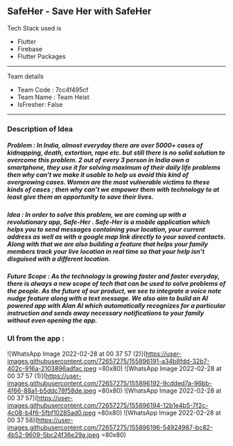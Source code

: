 ## SafeHer - Save Her with SafeHer

Tech Stack used is 
- Flutter
- Firebase
- Flutter Packages

---
 Team details
- Team Code : 7cc4f495cf
- Team Name : Team Heist
- IsFresher: False

---
### Description of Idea

##### Problem : In India, almost everyday there are over 5000+ cases of kidnapping, death, extortion, rape etc. but still there is no solid solution to overcome this problem. 2 out of every 3 person in India own a smartphone, they use it for solving maximum of their daily life problems then why can't we make it usable to help us avoid this kind of overgrowing cases. Women are the most vulnerable victims to these kinds of cases ; then why can’t we empower them with technology to at least give them an opportunity to save their lives.

##### Idea : In order to solve this problem, we are coming up with a revolutionary app, Safe-Her . Safe-Her is a mobile application which helps you to send messages containing your location, your current address as well as with a google map link directly to your saved contacts. Along with that we are also building a feature that helps your family members track your live location in real time so that your help isn’t disguised with a different location.

##### Future Scope : As the technology is growing faster and faster everyday, there is always a new scope of tech that can be used to solve problems of the people. As the future of our product, we see to integrate a voice note nudge feature along with a text message. We also aim to build an AI powered app with Alan AI which automatically recognizes for a particular instruction and sends away necessary notifications to your family without even opening the app.

### UI from the app :

![WhatsApp Image 2022-02-28 at 00 37 57 (2)](https://user-images.githubusercontent.com/72657275/155896191-a34b8fdd-32b7-402c-916a-2103896adfac.jpeg =80x80)
![WhatsApp Image 2022-02-28 at 00 37 57 (1)](https://user-images.githubusercontent.com/72657275/155896192-9cdded7a-96bb-4f66-88a1-b5ddc78f58de.jpeg =80x80)
![WhatsApp Image 2022-02-28 at 00 37 57](https://user-images.githubusercontent.com/72657275/155896194-12b1e4b5-7f2c-4c08-b4f6-5fbf10285ad0.jpeg =80x80)
![WhatsApp Image 2022-02-28 at 00 37 58](https://user-images.githubusercontent.com/72657275/155896196-54924987-bc82-4b52-9609-5bc24f36e29a.jpeg =80x80)


